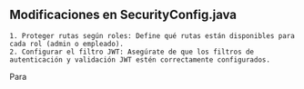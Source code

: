 ## Modificaciones en SecurityConfig.java
    1. Proteger rutas según roles: Define qué rutas están disponibles para cada rol (admin o empleado).
    2. Configurar el filtro JWT: Asegúrate de que los filtros de autenticación y validación JWT estén correctamente configurados.

 Para 